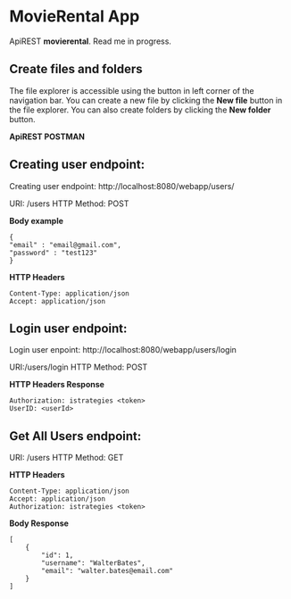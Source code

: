 # MovieRental App

ApiREST **movierental**. Read me in progress.



## Create files and folders

The file explorer is accessible using the button in left corner of the navigation bar. You can create a new file by clicking the **New file** button in the file explorer. You can also create folders by clicking the **New folder** button.

**ApiREST POSTMAN**
## Creating user endpoint:
Creating user endpoint:
http://localhost:8080/webapp/users/

URI: /users
HTTP Method: POST



**Body example**

    {
    "email" : "email@gmail.com",
    "password" : "test123"
    }
**HTTP Headers**

    Content-Type: application/json
    Accept: application/json
   
## Login user endpoint:
Login user enpoint:
http://localhost:8080/webapp/users/login

URI:/users/login
HTTP Method: POST

**HTTP Headers Response**

    Authorization: istrategies <token>
    UserID: <userId>


## Get All Users endpoint:
URI: /users
HTTP Method: GET

**HTTP Headers**

    Content-Type: application/json
    Accept: application/json
    Authorization: istrategies <token>

**Body Response**

    [
    	{
    		"id": 1,
    		"username": "WalterBates",
    		"email": "walter.bates@email.com"
    	}
    ]
